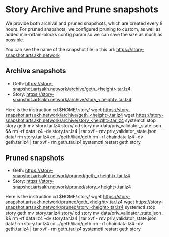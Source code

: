 # Story Archive and Prune snapshots

We provide both archival and pruned snapshots, which are created every 8 hours. For pruned snapshots, we configured pruning to custom, as well as added min-retain-blocks config param so we can save the size as much as possible.

You can see the name of the snapshot file in this url: https://story-snapshot.artsakh.network

## Archive snapshots
- Geth: https://story-snapshot.artsakh.network/archive/geth_<height>.tar.lz4
- Story: https://story-snapshot.artsakh.network/archive/story_<height>.tar.lz4

Here is the instruction
cd $HOME/.story/
wget https://story-snapshot.artsakh.network/archive/geth_<height>.tar.lz4
wget https://story-snapshot.artsakh.network/archive/story_<height>.tar.lz4
systemctl stop story geth
mv story.tar.lz4 story/
cd story
mv data/priv_validator_state.json . && rm -rf data
lz4 -dv story.tar.lz4 | tar xvf -
mv priv_validator_state.json data/
rm story.tar.lz4
cd ../geth/iliad/geth
rm -rf chaindata
lz4 -dv geth.tar.lz4 | tar xvf -
rm geth.tar.lz4
systemctl restart geth story

## Pruned snapshots
- Geth: https://story-snapshot.artsakh.network/pruned/geth_<height>.tar.lz4
- Story: https://story-snapshot.artsakh.network/pruned/story_<height>.tar.lz4

Here is the instruction
cd $HOME/.story/
wget https://story-snapshot.artsakh.network/pruned/geth_<height>.tar.lz4
wget https://story-snapshot.artsakh.network/pruned/story_<height>.tar.lz4
systemctl stop story geth
mv story.tar.lz4 story/
cd story
mv data/priv_validator_state.json . && rm -rf data
lz4 -dv story.tar.lz4 | tar xvf -
mv priv_validator_state.json data/
rm story.tar.lz4
cd ../geth/iliad/geth
rm -rf chaindata
lz4 -dv geth.tar.lz4 | tar xvf -
rm geth.tar.lz4
systemctl restart geth story